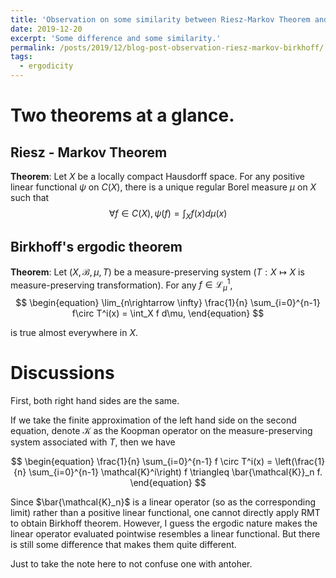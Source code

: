 ```yaml
---
title: 'Observation on some similarity between Riesz-Markov Theorem and Birkhoff theorem'
date: 2019-12-20
excerpt: 'Some difference and some similarity.'
permalink: /posts/2019/12/blog-post-observation-riesz-markov-birkhoff/
tags:
  - ergodicity
---
```


# Two theorems at a glance.
## Riesz - Markov Theorem

**Theorem**: Let $X$ be a locally compact Hausdorff space. For any positive linear functional $\psi$ on $C(X)$, there is a unique regular Borel measure $\mu$ on $X$ such that
$$
\begin{equation}
\forall f \in C(X), \psi(f) = \int_X f(x) d\mu(x)
\end{equation}
$$

## Birkhoff's ergodic theorem

**Theorem**: Let $(X, \mathcal{B}, \mu, T)$ be a measure-preserving system ($T: X \mapsto X$ is measure-preserving transformation). For any $f \in \mathcal{L}_{\mu}^1$, 
$$
\begin{equation}
\lim_{n\rightarrow \infty} \frac{1}{n} \sum_{i=0}^{n-1} f\circ T^i(x) = \int_X f d\mu,
\end{equation}
$$

is true almost everywhere in $X$. 

# Discussions

First, both right hand sides are the same. 

If we take the finite approximation of the left hand side on the second equation, denote $\mathcal{K}$ as the Koopman operator on the measure-preserving system associated with $T$, then we have 

$$
\begin{equation} 
\frac{1}{n} \sum_{i=0}^{n-1} f \circ T^i(x) = \left(\frac{1}{n} \sum_{i=0}^{n-1} \mathcal{K}^i\right) f \triangleq \bar{\mathcal{K}}_n f. 
\end{equation}
$$

Since $\bar{\mathcal{K}_n}$ is a linear operator (so as the corresponding limit) rather than a positive linear functional, one cannot directly apply RMT to obtain Birkhoff theorem. However, I guess the ergodic nature makes the linear operator evaluated pointwise resembles a linear functional. But there is still some difference that makes them quite different. 



Just to take the note here to not confuse one with antoher. 